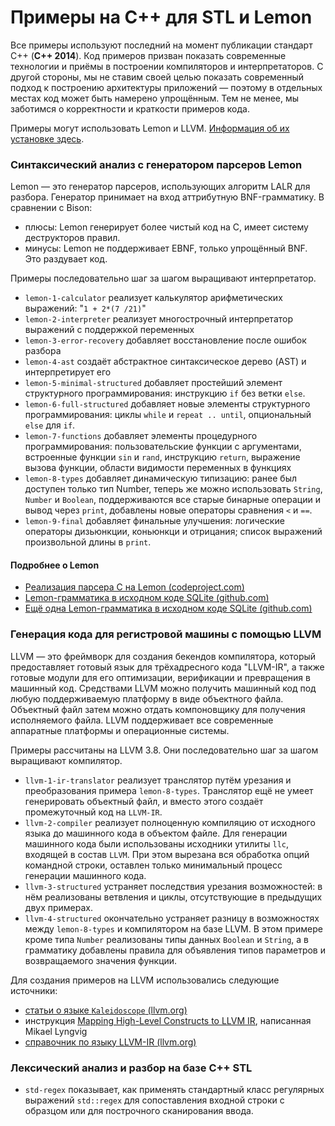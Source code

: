 # Примеры на C++ для STL и Lemon

Все примеры используют последний на момент публикации стандарт C++ (**C++ 2014**). Код примеров призван показать современные технологии и приёмы в построении компиляторов и интерпретаторов. С другой стороны, мы не ставим своей целью показать современный подход к построению архитектуры приложений &mdash; поэтому в отдельных местах код может быть намерено упрощённым. Тем не менее, мы заботимся о корректности и краткости примеров кода.

Примеры могут использовать Lemon и LLVM. [Информация об их установке здесь](github/tool-setup.md).

### Синтаксический анализ с генератором парсеров Lemon

Lemon &mdash; это генератор парсеров, использующих алгоритм LALR для разбора. Генератор принимает на вход аттрибутную BNF-грамматику. В сравнении с Bison:

- плюсы: Lemon генерирует более чистый код на C, имеет систему деструкторов правил.
- минусы: Lemon не поддерживает EBNF, только упрощённый BNF. Это раздувает код.

Примеры последовательно шаг за шагом выращивают интерпретатор.

* `lemon-1-calculator` реализует калькулятор арифметических выражений: "`1 + 2*(7 /21)`"
* `lemon-2-interpreter` реализует многострочный интерпретатор выражений с поддержкой переменных
* `lemon-3-error-recovery` добавляет восстановление после ошибок разбора
* `lemon-4-ast` создаёт абстрактное синтаксическое дерево (AST) и интерпретирует его
* `lemon-5-minimal-structured` добавляет простейший элемент структурного программирования: инструкцию `if` без ветки `else`.
* `lemon-6-full-structured` добавляет новые элементы структурного программирования: циклы `while` и `repeat .. until`, опциональный `else` для `if`.
* `lemon-7-functions` добавляет элементы процедурного программирования: пользовательские функции с аргументами, встроенные функции `sin` и `rand`, инструкцию `return`, выражение вызова функции, области видимости переменных в функциях
* `lemon-8-types` добавляет динамическую типизацию: ранее был доступен только тип Number, теперь же можно использовать `String`, `Number` и `Boolean`, поддерживаются все старые бинарные операции и вывод через `print`, добавлены новые операторы сравнения `<` и `==`.
* `lemon-9-final` добавляет финальные улучшения: логические операторы дизьюнкции, коньюнкци и отрицания; список выражений произвольной длины в `print`.

#### Подробнее о Lemon

- [Реализация парсера C на Lemon (codeproject.com)](http://www.codeproject.com/Articles/1056460/Generating-a-High-Speed-Parser-Part-Lemon)
- [Lemon-грамматика в исходном коде SQLite (github.com)](https://github.com/mackyle/sqlite/blob/master/src/parse.y)
- [Ещё одна Lemon-грамматика в исходном коде SQLite (github.com)](https://github.com/mackyle/sqlite/blob/master/ext/fts5/fts5parse.y)

### Генерация кода для регистровой машины с помощью LLVM

LLVM &mdash; это фреймворк для создания бекендов компилятора, который предоставляет готовый язык для трёхадресного кода "LLVM-IR", а также готовые модули для его оптимизации, верификации и превращения в машинный код. Средствами LLVM можно получить машинный код под любую поддерживаемую платформу в виде объектного файла. Объектный файл затем можно отдать компоновщику для получения исполняемого файла. LLVM поддерживает все современные аппаратные платформы и операционные системы.

Примеры рассчитаны на LLVM 3.8. Они последовательно шаг за шагом выращивают компилятор.

* `llvm-1-ir-translator` реализует транслятор путём урезания и преобразования примера `lemon-8-types`. Транслятор ещё не умеет генерировать объектный файл, и вместо этого создаёт промежуточный код на `LLVM-IR`.
* `llvm-2-compiler` реализует полноценную компиляцию от исходного языка до машинного кода в объектом файле. Для генерации машинного кода были использованы исходники утилиты `llc`, входящей в состав `LLVM`. При этом вырезана вся обработка опций командной строки, оставлен только минимальный процесс генерации машинного кода.
* `llvm-3-structured` устраняет последствия урезания возможностей: в нём реализованы ветвления и циклы, отсутствующие в предыдущих двух примерах.
* `llvm-4-structured` окончательно устраняет разницу в возможностях между `lemon-8-types` и компилятором на базе LLVM. В этом примере кроме типа `Number` реализованы типы данных `Boolean` и `String`, а в грамматику добавлены правила для объявления типов параметров и возвращаемого значения функции.

Для создания примеров на LLVM использовались следующие источники:
- [статьи о языке `Kaleidoscope` (llvm.org)](http://www.llvm.org/docs/tutorial/index.html)
- инструкция [Mapping High-Level Constructs to LLVM IR](github/MappingHighLevelConstructsToLLVM.pdf), написанная Mikael Lyngvig
- [справочник по языку LLVM-IR (llvm.org)](http://llvm.org/docs/LangRef.html)

### Лексический анализ и разбор на базе C++ STL
* `std-regex` показывает, как применять стандартный класс регулярных выражений `std::regex` для сопоставления входной строки с образцом или для построчного сканирования ввода.
